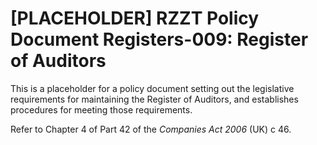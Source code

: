 # [PLACEHOLDER] RZZT Policy Document Registers-009: Register of Auditors

This is a placeholder for a policy document setting out the legislative requirements for maintaining the Register of Auditors, and establishes procedures for meeting those requirements.

Refer to Chapter 4 of Part 42 of the _Companies Act 2006_ (UK) c 46.
